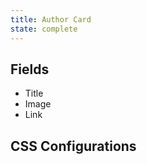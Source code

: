 ```yaml
---
title: Author Card
state: complete
---
```


## Fields

- Title
- Image
- Link

## CSS Configurations
